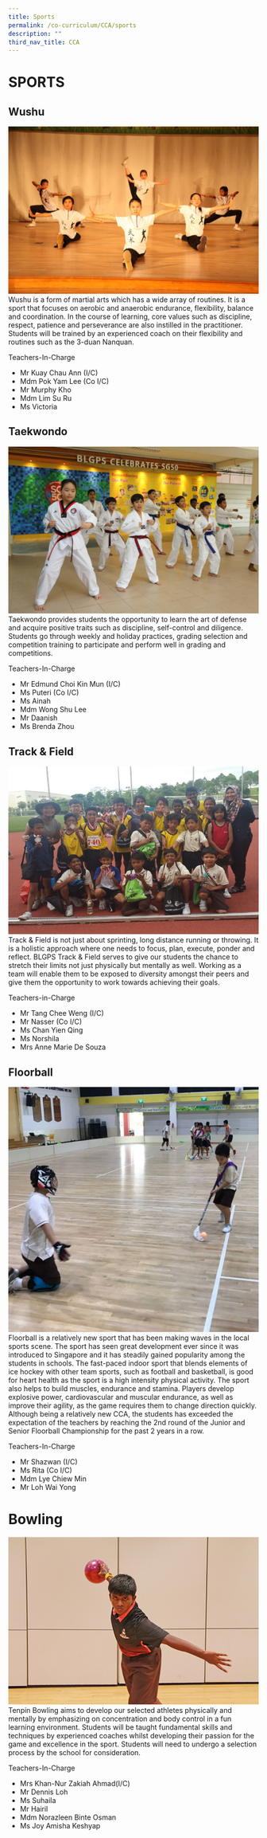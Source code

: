 ```yaml
---
title: Sports
permalink: /co-curriculum/CCA/sports
description: ""
third_nav_title: CCA
---
```

# SPORTS
## Wushu
![](/images/Wushu%20(2).jpg)
Wushu is a form of martial arts which has a wide array of routines.  It is a sport that focuses on aerobic and anaerobic endurance, flexibility, balance and coordination.  In the course of learning, core values such as discipline, respect, patience and perseverance are also instilled in the practitioner. Students will be trained by an experienced coach on their flexibility and routines such as the 3-duan Nanquan.

Teachers-In-Charge

* Mr Kuay Chau Ann (I/C)
* Mdm Pok Yam Lee (Co I/C)
* Mr Murphy Kho
* Mdm Lim Su Ru
* Ms Victoria

## Taekwondo
![](/images/Taekwondo.jpg)
Taekwondo provides students the opportunity to learn the art of defense and acquire positive traits such as discipline, self-control and diligence. Students go through weekly and holiday practices, grading selection and competition training to participate and perform well in grading and competitions.     

Teachers-In-Charge

* Mr Edmund Choi Kin Mun (I/C)
* Ms Puteri (Co I/C)
* Ms Ainah  
* Mdm Wong Shu Lee
* Mr Daanish
* Ms Brenda Zhou

## Track & Field
![](/images/Track%20&%20Field.jpg)
Track & Field is not just about sprinting, long distance running or throwing. It is a holistic approach where one needs to focus, plan, execute, ponder and reflect. BLGPS Track & Field serves to give our students the chance to stretch their limits not just physically but mentally as well. Working as a team will enable them to be exposed to diversity amongst their peers and give them the opportunity to work towards achieving their goals.

Teachers-in-Charge

* Mr Tang Chee Weng (I/C)
* Mr Nasser (Co I/C)
* Ms Chan Yien Qing
* Ms Norshila
* Mrs Anne Marie De Souza

## Floorball
![](/images/Floorball%20(2).jpg)
Floorball is a relatively new sport that has been making waves in the local sports scene. The sport has seen great development ever since it was introduced to Singapore and it has steadily gained popularity among the students in schools.
The fast-paced indoor sport that blends elements of ice hockey with other team sports, such as football and basketball, is good for heart health as the sport is a high intensity physical activity. The sport also helps to build muscles, endurance and stamina. Players develop explosive power, cardiovascular and muscular endurance, as well as improve their agility, as the game requires them to change direction quickly.
Although being a relatively new CCA, the students has exceeded the expectation of the teachers by reaching the 2nd round of the Junior and Senior Floorball Championship for the past 2 years in a row.

Teachers-In-Charge 

* Mr Shazwan (I/C)
* Ms Rita (Co I/C)
* Mdm Lye Chiew Min
* Mr Loh Wai Yong

# Bowling
![](/images/bowling.jpg)
Tenpin Bowling aims to develop our selected athletes physically and mentally by emphasizing on concentration and body control in a fun learning environment. Students will be taught fundamental skills and techniques by experienced coaches whilst developing their passion for the game and excellence in the sport. Students will need to undergo a selection process by the school for consideration.

Teachers-In-Charge

* Mrs Khan-Nur Zakiah Ahmad(I/C)
* Mr Dennis Loh
* Ms Suhaila
* Mr Hairil
* Mdm Norazleen Binte Osman
* Ms Joy Amisha Keshyap